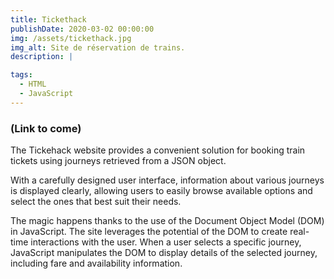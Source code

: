 ```yaml
---
title: Tickethack
publishDate: 2020-03-02 00:00:00
img: /assets/tickethack.jpg
img_alt: Site de réservation de trains.
description: |

tags:
  - HTML
  - JavaScript
---
```


### (Link to come)

The Tickehack website provides a convenient solution for booking train tickets using journeys retrieved from a JSON object.

With a carefully designed user interface, information about various journeys is displayed clearly, allowing users to easily browse available options and select the ones that best suit their needs.

The magic happens thanks to the use of the Document Object Model (DOM) in JavaScript. The site leverages the potential of the DOM to create real-time interactions with the user. When a user selects a specific journey, JavaScript manipulates the DOM to display details of the selected journey, including fare and availability information.